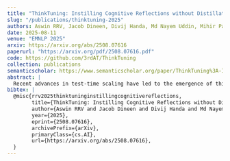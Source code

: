 ```yaml
---
title: "ThinkTuning: Instilling Cognitive Reflections without Distillation"
slug: "/publications/thinktuning-2025"
authors: Aswin RRV, Jacob Dineen, Divij Handa, Md Nayem Uddin, Mihir Parmar, Chitta Baral, Ben Zhou
date: 2025-08-11
venue: "EMNLP 2025"
arxiv: https://arxiv.org/abs/2508.07616
paperurl: "https://arxiv.org/pdf/2508.07616.pdf"
code: https://github.com/3rdAT/ThinkTuning
collection: publications
semanticscholar: https://www.semanticscholar.org/paper/ThinkTuning%3A-Instilling-Cognitive-Reflections-Rrv-Dineen/bd882244d2d84d7a455fdd1af5198f8fbdcdd228
abstract: |
  Recent advances in test-time scaling have led to the emergence of thinking LLMs that exhibit self-reflective behaviors and multi-step reasoning. While RL drives this self-improvement paradigm, a recent study (Gandhi et al., 2025) shows that RL alone does not truly instill these new reasoning abilities - it merely draws out behaviors already present in the base models. This raises a question: How can we train the models that don't exhibit such thinking behavior to develop it in the first place? To this end, we propose ThinkTuning, a GRPO-based interactive training approach where we augment the rollouts of a student model with the guidance from a teacher model. A simple idea from classroom practice inspires our method: a teacher poses a problem, lets the student try an answer, then gives corrective feedback -- enough to point the mind in the right direction and then show the solution. Each piece of feedback reshapes the student's thoughts, leading them to arrive at the correct solution. Similarly, we find that this type of implicit supervision through feedback from a teacher model of the same size improves the reasoning capabilities of the student model. In particular, on average, our method shows a 3.85% improvement over zero-shot baselines across benchmarks, and on MATH-500, AIME and GPQA-Diamond it shows 2.08%, 2.23% and 3.99% improvements over the vanilla-GRPO baseline. Source code is available at this https URL.
bibtex: |
  @misc{rrv2025thinktuninginstillingcognitivereflections,
        title={ThinkTuning: Instilling Cognitive Reflections without Distillation}, 
        author={Aswin RRV and Jacob Dineen and Divij Handa and Md Nayem Uddin and Mihir Parmar and Chitta Baral and Ben Zhou},
        year={2025},
        eprint={2508.07616},
        archivePrefix={arXiv},
        primaryClass={cs.AI},
        url={https://arxiv.org/abs/2508.07616}, 
  }
---
```

